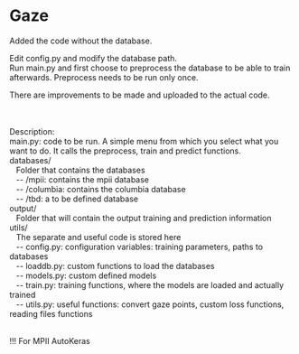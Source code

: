# Gaze

Added the code without the database.  
  
Edit config.py and modify the database path.  
Run main.py and first choose to preprocess the database to be able to train afterwards. Preprocess needs to be run only once.
  
There are improvements to be made and uploaded to the actual code.  
  
   
      
Description:  
main.py: code to be run. A simple menu from which you select what you want to do. It calls the preprocess, train and predict functions.  
databases/  
   Folder that contains the databases  
   -- /mpii: contains the mpii database  
   -- /columbia: contains the columbia database  
   -- /tbd: a to be defined database  
output/  
   Folder that will contain the output training and prediction information  
utils/  
   The separate and useful code is stored here   
   -- config.py: configuration variables: training parameters, paths to databases  
   -- loaddb.py: custom functions to load the databases  
   -- models.py: custom defined models  
   -- train.py: training functions, where the models are loaded and actually trained  
   -- utils.py: useful functions: convert gaze points, custom loss functions, reading files functions  
  
   
!!! For MPII AutoKeras